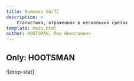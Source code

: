 ```yaml
---
title: Summons SG/TC
description: >
    Статистика, отраженная в нескольких срезах
template: main.html
author: HOOTSMAN, Лев Николаевич
---
```


## Only: HOOTSMAN

![drop-stat]
